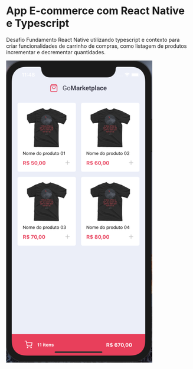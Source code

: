# App E-commerce com React Native e Typescript

Desafio Fundamento React Native utilizando typescript e contexto para criar funcionalidades de carrinho de compras, como listagem de produtos
incrementar e decrementar quantidades.


![home mobile](print/print1.png)
